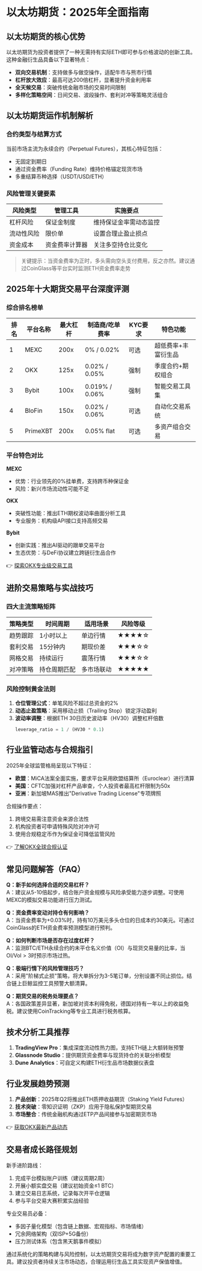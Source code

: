 # 以太坊期货：2025年全面指南

## 以太坊期货的核心优势

以太坊期货为投资者提供了一种无需持有实际ETH即可参与价格波动的创新工具。这种金融衍生品具备以下显著特点：

- **双向交易机制**：支持做多与做空操作，适配牛市与熊市行情
- **杠杆放大效应**：最高可达200倍杠杆，显著提升资金利用率
- **全天候交易**：突破传统金融市场的交易时间限制
- **多样化策略空间**：日间交易、波段操作、套利对冲等策略灵活组合

## 以太坊期货运作机制解析

### 合约类型与结算方式
当前市场主流为永续合约（Perpetual Futures），其核心特征包括：
- 无固定到期日
- 通过资金费率（Funding Rate）维持价格锚定现货市场
- 多重结算币种选择（USDT/USD/ETH）

### 风险管理关键要素
| 风险类型 | 管理工具 | 实施要点 |
|---------|---------|---------|
| 杠杆风险 | 保证金制度 | 维持保证金率需动态监控 |
| 流动性风险 | 限价单 | 设置合理止盈止损点 |
| 资金成本 | 资金费率计算器 | 关注多空持仓比变化 |

> 关键提示：当资金费率为正时，多头需向空头支付费用，反之亦然。建议通过CoinGlass等平台实时监测ETH资金费率走势

## 2025年十大期货交易平台深度评测

### 综合排名榜单

| 排名 | 平台名称 | 最大杠杆 | 制造商/吃单费率 | KYC要求 | 特色功能 |
|------|---------|----------|------------------|---------|----------|
| 1    | MEXC    | 200x     | 0% / 0.02%       | 可选    | 超低费率+丰富衍生品 |
| 2    | OKX     | 125x     | 0.02% / 0.05%    | 强制    | 季度合约+期权组合 |
| 3    | Bybit   | 100x     | 0.019% / 0.06%   | 强制    | 智能交易工具集 |
| 4    | BloFin  | 150x     | 0.02% / 0.06%    | 可选    | 自动化交易系统 |
| 5    | PrimeXBT| 200x     | 0.05% flat        | 可选    | 多资产组合交易 |

### 平台特色对比
**MEXC**  
- 优势：行业领先的0%挂单费，支持跨币种保证金
- 风险：新兴市场流动性可能不足

**OKX**  
- 突破性功能：推出ETH期权波动率曲面分析工具
- 专业服务：机构级API接口支持高频交易

**Bybit**  
- 创新实践：推出AI驱动的跟单交易平台
- 生态优势：与DeFi协议建立跨链衍生品合作

👉 [探索OKX专业级交易工具](https://bit.ly/okx_welcome)

## 进阶交易策略与实战技巧

### 四大主流策略矩阵

| 策略类型 | 时间周期 | 适用场景 | 风险等级 |
|---------|----------|----------|----------|
| 趋势跟踪 | 1小时以上 | 单边行情 | ★★★★☆ |
| 套利交易 | 15分钟内 | 期现价差 | ★★★☆☆ |
| 网格交易 | 持续运行 | 震荡行情 | ★★★☆☆ |
| 对冲策略 | 持仓周期匹配 | 多市场联动 | ★★★★★ |

### 风险控制黄金法则
1. **仓位管理公式**：单笔风险不超过总资金的2%
2. **动态止盈策略**：采用移动止损（Trailing Stop）锁定浮动盈利
3. **波动率调整**：根据ETH 30日历史波动率（HV30）调整杠杆倍数
   ```python
   leverage_ratio = 1 / (HV30 * 0.1)
   ```

## 行业监管动态与合规指引

2025年全球监管格局呈现以下特征：
- **欧盟**：MiCA法案全面实施，要求平台采用欧盟结算所（Euroclear）进行清算
- **美国**：CFTC加强对杠杆产品审查，个人投资者最高杠杆限制为50x
- **亚洲**：新加坡MAS推出"Derivative Trading License"专项牌照

合规操作要点：
1. 跨境交易需注意资金来源合法性
2. 机构投资者可申请特殊风险对冲许可
3. 使用合规稳定币作为保证金可降低监管风险

👉 [了解OKX全球合规认证](https://bit.ly/okx_welcome)

## 常见问题解答（FAQ）

**Q：新手如何选择合适的交易杠杆？**  
A：建议从5-10倍起步，结合账户资金规模与风险承受能力逐步调整。可使用MEXC的模拟交易功能进行压力测试。

**Q：资金费率变动对持仓有何影响？**  
A：当资金费率为+0.03%时，持有10万美元多头仓位的日成本约30美元。可通过CoinGlass的ETH资金费率预测模型进行预判。

**Q：如何判断市场是否存在过度杠杆？**  
A：监测BTC/ETH永续合约的未平仓名义价值（OI）与现货交易量的比率，当OI/Vol > 3时预示市场过热。

**Q：极端行情下的风险管理技巧？**  
A：采用"阶梯式止损"策略，将大单拆分为3-5笔订单，分别设置不同止损位。结合链上巨鲸监控工具预警大额清算。

**Q：期货交易的税务处理要点？**  
A：各国政策差异显著，新加坡对资本利得免税，德国对持有一年以上的收益免税。建议使用CoinTracking等专业工具进行税务核算。

## 技术分析工具推荐

1. **TradingView Pro**：集成深度流动性热力图，支持ETH链上大额转账预警
2. **Glassnode Studio**：提供期货资金费率与现货持仓的关联分析模型
3. **Dune Analytics**：可自定义构建ETH衍生品市场数据仪表盘

## 行业发展趋势预测

1. **产品创新**：2025年Q2将推出ETH质押收益期货（Staking Yield Futures）
2. **技术突破**：零知识证明（ZKP）应用于隐私保护型期货交易
3. **市场整合**：传统金融机构通过ETP产品间接参与加密期货市场

👉 [获取OKX最新产品动态](https://bit.ly/okx_welcome)

## 交易者成长路径规划

新手进阶路线：
1. 完成平台模拟账户训练（建议周期2周）
2. 开展小额实盘交易（建议初始资金≤1 BTC）
3. 建立交易日志系统，记录每次开平仓逻辑
4. 参与平台交易大赛积累实战经验

专业交易员必备：
- 多因子量化模型（包含链上数据、宏观指标、市场情绪）
- 冗余网络架构（双ISP+5G备份）
- 压力测试体系（包含黑天鹅事件模拟）

通过系统化的策略构建与风险控制，以太坊期货交易将成为数字资产配置的重要工具。建议投资者持续关注市场动态，合理运用衍生品工具实现资产保值增值。